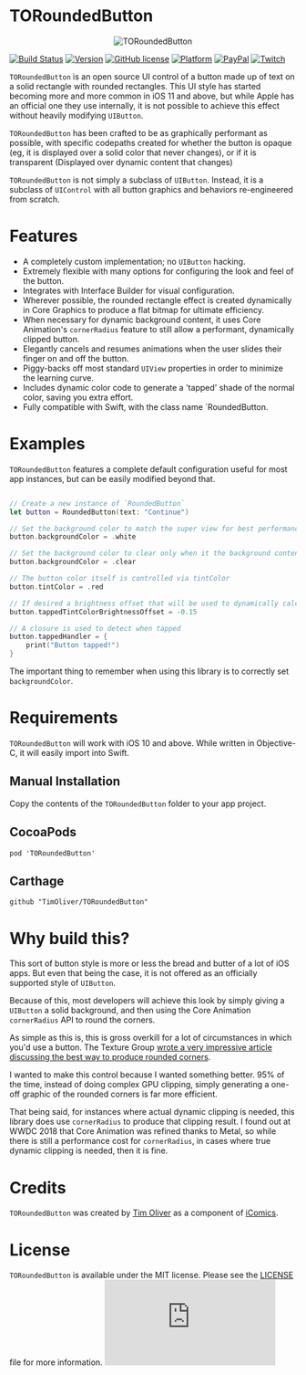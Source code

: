 # TORoundedButton

<p align="center">
	<img src="https://raw.githubusercontent.com/TimOliver/TORoundedButton/master/screenshot.jpg" alt="TORoundedButton" />
</p>

[![Build Status](https://badge.buildkite.com/5a6554b48a4200ec601178fb1a6d9927a5eec3b94c49fd73fb.svg)](https://buildkite.com/xd-ci/toroundedbutton-run-ci)
[![Version](https://img.shields.io/cocoapods/v/TORoundedButton.svg?style=flat)](http://cocoadocs.org/docsets/TORoundedButton)
[![GitHub license](https://img.shields.io/badge/license-MIT-blue.svg)](https://raw.githubusercontent.com/TimOliver/TORoundedButton/master/LICENSE)
[![Platform](https://img.shields.io/cocoapods/p/TORoundedButton.svg?style=flat)](http://cocoadocs.org/docsets/TORoundedButton)
[![PayPal](https://img.shields.io/badge/paypal-donate-blue.svg)](https://www.paypal.com/cgi-bin/webscr?cmd=_s-xclick&hosted_button_id=M4RKULAVKV7K8)
[![Twitch](https://img.shields.io/badge/twitch-timXD-6441a5.svg)](http://twitch.tv/timXD)

`TORoundedButton` is an open source UI control of a button made up of text on a solid rectangle with rounded rectangles. This UI style has started becoming more and more common in iOS 11 and above, but while Apple has an official one they use internally, it is not possible to achieve this effect without heavily modifying `UIButton`.

`TORoundedButton` has been crafted to be as graphically performant as possible, with specific codepaths created for whether the button is opaque (eg, it is displayed over a solid color that never changes), or if it is transparent (Displayed over dynamic content that changes)

`TORoundedButton` is not simply a subclass of `UIButton`. Instead, it is a subclass of `UIControl` with all button graphics and behaviors re-engineered from scratch.

# Features

* A completely custom implementation; no `UIButton` hacking.
* Extremely flexible with many options for configuring the look and feel of the button.
* Integrates with Interface Builder for visual configuration.
* Wherever possible, the rounded rectangle effect is created dynamically in Core Graphics to produce a flat bitmap for ultimate efficiency.
* When necessary for dynamic background content, it uses Core Animation's `cornerRadius` feature to still allow a performant, dynamically clipped button.
* Elegantly cancels and resumes animations when the user slides their finger on and off the button.
* Piggy-backs off most standard `UIView` properties in order to minimize the learning curve.
* Includes dynamic color code to generate a 'tapped' shade of the normal color, saving you extra effort.
* Fully compatible with Swift, with the class name `RoundedButton.

# Examples

`TORoundedButton` features a complete default configuration useful for most app instances, but can be easily modified beyond that.

```swift

// Create a new instance of `RoundedButton`
let button = RoundedButton(text: "Continue")

// Set the background color to match the super view for best performance
button.backgroundColor = .white

// Set the background color to clear only when it the background content behind the button dynamically changes
button.backgroundColor = .clear

// The button color itself is controlled via tintColor
button.tintColor = .red

// If desired a brightness offset that will be used to dynamically calculate the 'tapped' color from the default one.
button.tappedTintColorBrightnessOffset = -0.15

// A closure is used to detect when tapped
button.tappedHandler = {
	print("Button tapped!")
}

```

The important thing to remember when using this library is to correctly set `backgroundColor`. 


# Requirements

`TORoundedButton` will work with iOS 10 and above. While written in Objective-C, it will easily import into Swift.

## Manual Installation

Copy the contents of the `TORoundedButton` folder to your app project.

## CocoaPods

```
pod 'TORoundedButton'
```

## Carthage

```
github "TimOliver/TORoundedButton"
```

# Why build this?

This sort of button style is more or less the bread and butter of a lot of iOS apps. But even that being the case, it is not offered as an officially supported style of `UIButton`.

Because of this, most developers will achieve this look by simply giving a `UIButton` a solid background, and then using the Core Animation `cornerRadius` API to round the corners. 

As simple as this is, this is gross overkill for a lot of circumstances in which you'd use a button. The Texture Group [wrote a very impressive article discussing the best way to produce rounded corners](https://texturegroup.org/docs/corner-rounding.html).

I wanted to make this control because I wanted something better. 95% of the time, instead of doing complex GPU clipping, simply generating a one-off graphic of the rounded corners is far more efficient.

That being said, for instances where actual dynamic clipping is needed, this library does use `cornerRadius` to produce that clipping result. I found out at WWDC 2018 that Core Animation was refined thanks to Metal, so while there is still a performance cost for `cornerRadius`, in cases where true dynamic clipping is needed, then it is fine.

# Credits

`TORoundedButton` was created by [Tim Oliver](http://twitter.com/TimOliverAU) as a component of [iComics](http://icomics.co).

# License

`TORoundedButton` is available under the MIT license. Please see the [LICENSE](LICENSE) file for more information. ![analytics](https://ga-beacon.appspot.com/UA-5643664-16/TORoundedButton/README.md?pixel)
